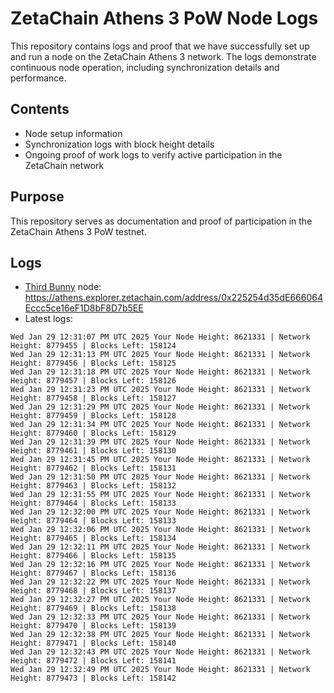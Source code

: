 # ZetaChain Athens 3 PoW Node Logs
This repository contains logs and proof that we have successfully set up and run a node on the ZetaChain Athens 3 network. The logs demonstrate continuous node operation, including synchronization details and performance.

## Contents
- Node setup information
- Synchronization logs with block height details
- Ongoing proof of work logs to verify active participation in the ZetaChain network

## Purpose
This repository serves as documentation and proof of participation in the ZetaChain Athens 3 PoW testnet.

## Logs

- [Third Bunny](https://thirdbunny.xyz/) node: https://athens.explorer.zetachain.com/address/0x225254d35dE666064Eccc5ce16eF1D8bF8D7b5EE
- Latest logs:
```
Wed Jan 29 12:31:07 PM UTC 2025 Your Node Height: 8621331 | Network Height: 8779455 | Blocks Left: 158124
Wed Jan 29 12:31:13 PM UTC 2025 Your Node Height: 8621331 | Network Height: 8779456 | Blocks Left: 158125
Wed Jan 29 12:31:18 PM UTC 2025 Your Node Height: 8621331 | Network Height: 8779457 | Blocks Left: 158126
Wed Jan 29 12:31:23 PM UTC 2025 Your Node Height: 8621331 | Network Height: 8779458 | Blocks Left: 158127
Wed Jan 29 12:31:29 PM UTC 2025 Your Node Height: 8621331 | Network Height: 8779459 | Blocks Left: 158128
Wed Jan 29 12:31:34 PM UTC 2025 Your Node Height: 8621331 | Network Height: 8779460 | Blocks Left: 158129
Wed Jan 29 12:31:39 PM UTC 2025 Your Node Height: 8621331 | Network Height: 8779461 | Blocks Left: 158130
Wed Jan 29 12:31:45 PM UTC 2025 Your Node Height: 8621331 | Network Height: 8779462 | Blocks Left: 158131
Wed Jan 29 12:31:50 PM UTC 2025 Your Node Height: 8621331 | Network Height: 8779463 | Blocks Left: 158132
Wed Jan 29 12:31:55 PM UTC 2025 Your Node Height: 8621331 | Network Height: 8779464 | Blocks Left: 158133
Wed Jan 29 12:32:00 PM UTC 2025 Your Node Height: 8621331 | Network Height: 8779464 | Blocks Left: 158133
Wed Jan 29 12:32:06 PM UTC 2025 Your Node Height: 8621331 | Network Height: 8779465 | Blocks Left: 158134
Wed Jan 29 12:32:11 PM UTC 2025 Your Node Height: 8621331 | Network Height: 8779466 | Blocks Left: 158135
Wed Jan 29 12:32:16 PM UTC 2025 Your Node Height: 8621331 | Network Height: 8779467 | Blocks Left: 158136
Wed Jan 29 12:32:22 PM UTC 2025 Your Node Height: 8621331 | Network Height: 8779468 | Blocks Left: 158137
Wed Jan 29 12:32:27 PM UTC 2025 Your Node Height: 8621331 | Network Height: 8779469 | Blocks Left: 158138
Wed Jan 29 12:32:33 PM UTC 2025 Your Node Height: 8621331 | Network Height: 8779470 | Blocks Left: 158139
Wed Jan 29 12:32:38 PM UTC 2025 Your Node Height: 8621331 | Network Height: 8779471 | Blocks Left: 158140
Wed Jan 29 12:32:43 PM UTC 2025 Your Node Height: 8621331 | Network Height: 8779472 | Blocks Left: 158141
Wed Jan 29 12:32:49 PM UTC 2025 Your Node Height: 8621331 | Network Height: 8779473 | Blocks Left: 158142
```
